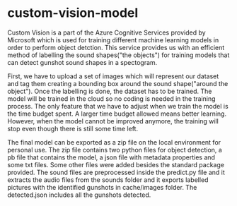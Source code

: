 # custom-vision-model
 
Custom Vision is a part of the Azure Cognitive Services provided by Microsoft which is used for training different machine learning models in order to perform object detction. This service provides us with an efficient method of labelling the sound shapes("the objects") for training models that can detect gunshot sound shapes in a spectogram.

First, we have to upload a set of images which will represent our dataset and tag them creating a bounding box around the sound shape("around the object"). Once the labelling is done, the dataset has to be trained. The model will be trained in the cloud so no coding is needed in the training process. The only feature that we have to adjust when we train the model is the time budget spent. A larger time budget allowed means better learning. However, when the model cannot be improved anymore, the training will stop even though there is still some time left.

The final model can be exported as a zip file on the local environment for personal use. The zip file contains two python files for object detection, a pb file that contains the model, a json file with metadata properties and some txt files. Some other files were added besides the standard package provided. The sound files are preprocessed inside the predict.py file and it extracts the audio files from the sounds folder and it exports labelled pictures with the identified gunshots in cache/images folder. The detected.json includes all the gunshots detected.
